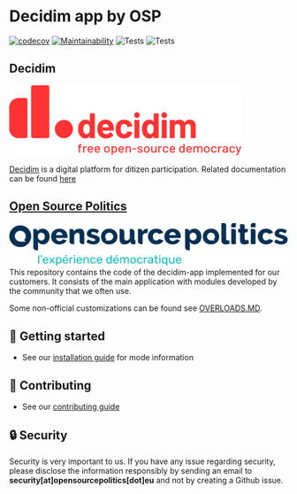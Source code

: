 # Decidim app by OSP
[![codecov](https://codecov.io/gh/OpenSourcePolitics/decidim-app/branch/master/graph/badge.svg?token=VDQ3ORQLN6)](https://codecov.io/gh/OpenSourcePolitics/decidim-app)
[![Maintainability](https://api.codeclimate.com/v1/badges/f5abcda931760d6ee65d/maintainability)](https://codeclimate.com/github/OpenSourcePolitics/decidim-app/maintainability)
![Tests](https://github.com/OpenSourcePolitics/decidim-app/actions/workflows/deploy_production.yml/badge.svg?branch=master)
![Tests](https://github.com/OpenSourcePolitics/decidim-app/actions/workflows/tests.yml/badge.svg?branch=master)

## Decidim
![](./docs/decidim-logo-claim.svg)

[Decidim](https://github.com/decidim/decidim) is a digital platform for ditizen participation. Related documentation can be found [here](https://docs.decidim.org)

## [Open Source Politics](https://opensourcepolitics.eu/) 
![Open Source Politics](./docs/open-source-politics.svg)
This repository contains the code of the decidim-app implemented for our customers. It consists of the main application with modules developed by the community that we often use. 

Some non-official customizations can be found see [OVERLOADS.MD](./OVERLOADS.md).

## 🚀 Getting started
- See our [installation guide](./DEVELOPERS.md) for mode information

## 👋 Contributing
- See our [contributing guide](./docs/CONTRIBUTING.md)

## 🔒 Security
Security is very important to us. If you have any issue regarding security, please disclose the information responsibly by sending an email to **security[at]opensourcepolitics[dot]eu** and not by creating a Github issue. 

